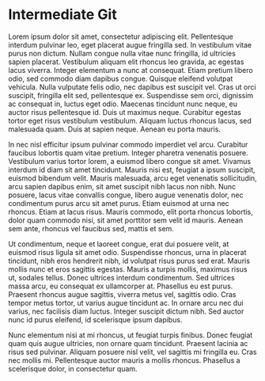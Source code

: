 # Intermediate Git

Lorem ipsum dolor sit amet, consectetur adipiscing elit. Pellentesque interdum pulvinar leo, eget placerat augue fringilla sed. In vestibulum vitae purus non dictum. Nullam congue nulla vitae nunc fringilla, id ultricies sapien placerat. Vestibulum aliquam elit rhoncus leo gravida, ac egestas lacus viverra. Integer elementum a nunc at consequat. Etiam pretium libero odio, sed commodo diam dapibus congue. Quisque eleifend volutpat vehicula. Nulla vulputate felis odio, nec dapibus est suscipit vel. Cras ut orci suscipit, fringilla elit sed, pellentesque ex. Suspendisse sem orci, dignissim ac consequat in, luctus eget odio. Maecenas tincidunt nunc neque, eu auctor risus pellentesque id. Duis ut maximus neque. Curabitur egestas tortor eget risus vestibulum vestibulum. Aliquam luctus rhoncus lacus, sed malesuada quam. Duis at sapien neque. Aenean eu porta mauris.

In nec nisl efficitur ipsum pulvinar commodo imperdiet vel arcu. Curabitur faucibus lobortis quam vitae pretium. Integer pharetra venenatis posuere. Vestibulum varius tortor lorem, a euismod libero congue sit amet. Vivamus interdum id diam sit amet tincidunt. Mauris nisi est, feugiat a ipsum suscipit, euismod bibendum velit. Mauris malesuada, arcu eget venenatis sollicitudin, arcu sapien dapibus enim, sit amet suscipit nibh lacus non nibh. Nunc posuere, lacus vitae convallis congue, libero augue venenatis dolor, nec condimentum purus arcu sit amet purus. Etiam euismod at urna nec rhoncus. Etiam at lacus risus. Mauris commodo, elit porta rhoncus lobortis, dolor quam commodo nisi, sit amet porttitor sem velit id mauris. Aenean sem ante, rhoncus vel faucibus sed, mattis et sem.

Ut condimentum, neque et laoreet congue, erat dui posuere velit, at euismod risus ligula sit amet odio. Suspendisse rhoncus, urna in placerat tincidunt, nibh eros hendrerit nibh, id volutpat risus purus sed erat. Mauris mollis nunc et eros sagittis egestas. Mauris a turpis mollis, maximus risus ut, sodales tellus. Donec ultrices interdum condimentum. Sed ultrices massa arcu, eu consequat ex ullamcorper at. Phasellus eu est purus. Praesent rhoncus augue sagittis, viverra metus vel, sagittis odio. Cras tempor metus tortor, ut varius augue tincidunt ac. In ornare arcu nec dui varius, nec facilisis diam luctus. Integer suscipit dictum nibh. Sed auctor nunc id purus eleifend, id scelerisque ipsum dapibus.

Nunc elementum nisi at mi rhoncus, ut feugiat turpis finibus. Donec feugiat quam quis augue ultricies, non ornare quam tincidunt. Praesent lacinia ac risus sed pulvinar. Aliquam posuere nisl velit, vel sagittis mi fringilla eu. Cras nec mollis mi. Pellentesque auctor mauris a mollis rhoncus. Phasellus a scelerisque dolor, in consectetur quam.
